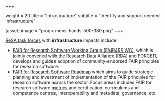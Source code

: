 +++

weight = 20
title = "Infrastructure"
subtitle = "Identify and support needed infrastructure"

[asset]
image = "programmer-hands-500-380.png"
+++

[ReSA task forces](https://www.researchsoft.org/taskforces/) with **infrastructure** impacts include:

* [FAIR for Research Software Working Group (FAIR4RS WG)](https://www.rd-alliance.org/groups/fair-4-research-software-fair4rs-wg), which is jointly convened with the [Research Data Alliance (RDA)](https://www.rd-alliance.org/) and [FORCE11](https://www.force11.org/), develops and guides adoption of community-endorsed FAIR principles for research software.
*  [FAIR for Research Software Roadmap](https://www.researchsoft.org/taskforces/) which aims to guide strategic planning and investment of implementation of the FAIR principles for research software across the sector. Focus areas includes FAIR for research software [metrics](https://docs.google.com/document/d/1BpzecVx4ZvSNfHD-UHhofZVdA6qiP_ENrmozmiq9zY4/edit) and certification, curriculums and competence centres, interoperability and metadata, governance, etc.
